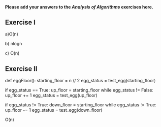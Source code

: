#### Please add your answers to the ***Analysis of  Algorithms*** exercises here.

## Exercise I

a)O(n)


b) nlogn


c) O(n)

## Exercise II



def eggFloor():
  starting_floor = n // 2
  egg_status = test_egg(starting_floor)

  if egg_status == True:
    up_floor = starting_floor
    while egg_status != False:
      up_floor += 1
      egg_status = test_egg(up_floor)

 if egg_status != True:
    down_floor = starting_floor
    while egg_status != True:
      up_floor -= 1
      egg_status = test_egg(down_floor)


O(n)